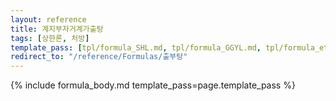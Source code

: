 ```yaml
---
layout: reference
title: 계지부자거계가출탕
tags: [상한론, 처방]
template_pass: [tpl/formula_SHL.md, tpl/formula_GGYL.md, tpl/formula_etc.md]
redirect_to: "/reference/Formulas/출부탕"
---
```


{% include formula_body.md template_pass=page.template_pass %}
